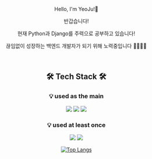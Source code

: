 
<div align=center>	
  
<p style='color:#7C93C3 font-size:40px;'>Hello, I'm YeoJu!🌈</p>
<div>
<p>반갑습니다!</p>
<p>현재 Python과 Django를 주력으로 공부하고 있습니다!</p>
<p>끊임없이 성장하는 백엔드 개발자가 되기 위해 노력중입니다 🏃🏻‍♀️💨</p>
</div>
  
</div>

<br>
<div align=center>	
  

## 🛠 ️Tech Stack 🛠 

### 💡 used as the main

   <img src="https://img.shields.io/badge/Django-092E20?style=flat&logo=Django&logoColor=white"/> <img src="https://img.shields.io/badge/Python-3776AB?style=flat&logo=Python&logoColor=white"/> <img src="https://img.shields.io/badge/MySQL-3776AB?style=flat&logo=MySQL&logoColor=white"/>


### 💡 used at least once

<img src="https://img.shields.io/badge/HTML5-E34F26?style=flat&logo=HTML5&logoColor=white"/> <img src="https://img.shields.io/badge/CSS3-1572B6?style=flat&logo=CSS3&logoColor=white"/>


[![Top Langs](https://github-readme-stats-laud0pvl4-kimyeoju.vercel.app/api/top-langs/?username=kimyeoju&layout=compact)](https://github.com/kimyeoju/github-readme-stats)

</div>
